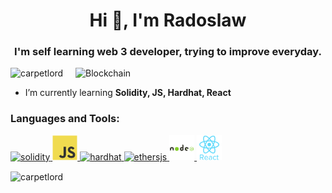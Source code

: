 <h1 align="center">Hi 👋, I'm Radoslaw</h1>
<h3 align="center">I'm self learning web 3 developer, trying to improve everyday.</h3>
<img align="right" alt="Blockchain" width="400" src="https://thumbs.gfycat.com/AjarJaggedClumber-max-1mb.gif">
                                                                                                             
<p align="left"> <img src="https://komarev.com/ghpvc/?username=carpetlord&label=Profile%20views&color=0e75b6&style=flat" alt="carpetlord" /> </p>

- I’m currently learning **Solidity, JS, Hardhat, React**


<p align="left">
</p>

<h3 align="left">Languages and Tools:</h3>
<p align="left"> <a href="https://docs.soliditylang.org/en/v0.8.17/" target="_blank" rel="noreferer"> <img src="https://upload.wikimedia.org/wikipedia/commons/thumb/9/98/Solidity_logo.svg/1200px-Solidity_logo.svg.png" alt="solidity" width="40" height="40"/> </a> <a href="https://developer.mozilla.org/en-US/docs/Web/JavaScript" target="_blank" rel="noreferrer"> <img src="https://raw.githubusercontent.com/devicons/devicon/master/icons/javascript/javascript-original.svg" alt="javascript" width="40" height="40"/> </a> <a href="https://hardhat.org/" target="_blank" rel="noreferer"> <img src="https://seeklogo.com/images/H/hardhat-logo-888739EBB4-seeklogo.com.png" alt="hardhat" width="40" height="40"/> </a> <a href="https://docs.ethers.org/v5/" target="_blank" rel="noreferrer"> <img src="https://seeklogo.com/images/E/ethers-logo-D5B86204D8-seeklogo.com.png" alt="ethersjs" width="40" height="40"/> </a> <a href="https://nodejs.org" target="_blank" rel="noreferrer"> <img src="https://raw.githubusercontent.com/devicons/devicon/master/icons/nodejs/nodejs-original-wordmark.svg" alt="nodejs" width="40" height="40"/> </a> <a href="https://reactjs.org/" target="_blank" rel="noreferrer"> <img src="https://raw.githubusercontent.com/devicons/devicon/master/icons/react/react-original-wordmark.svg" alt="react" width="40" height="40"/> </a>  </p>





<p><img align="center" src="https://github-readme-streak-stats.herokuapp.com/?user=carpetlord&" alt="carpetlord" /></p>
